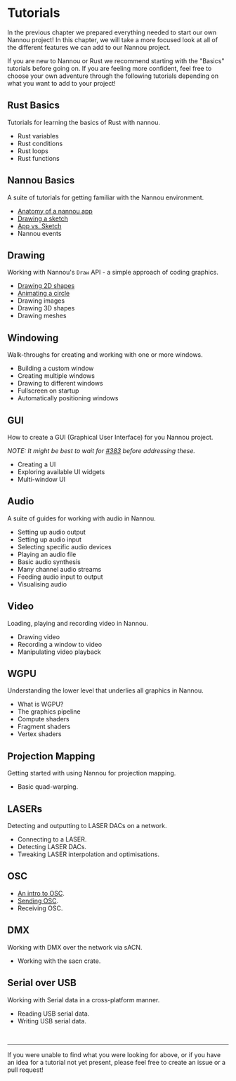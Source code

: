 # Tutorials

In the previous chapter we prepared everything needed to start our own Nannou
project! In this chapter, we will take a more focused look at all of the
different features we can add to our Nannou project.

If you are new to Nannou or Rust we recommend starting with the "Basics"
tutorials before going on. If you are feeling more confident, feel free to
choose your own adventure through the following tutorials depending on what you
want to add to your project!


## Rust Basics

Tutorials for learning the basics of Rust with nannou.

- Rust variables
- Rust conditions
- Rust loops
- Rust functions

## Nannou Basics

A suite of tutorials for getting familiar with the Nannou environment.

- [Anatomy of a nannou app](/tutorials/basics/anatomy-of-a-nannou-app.md)
- [Drawing a sketch](/tutorials/basics/draw-a-sketch.md)
- [App vs. Sketch](/tutorials/basics/app-vs-sketch.md)
- Nannou events

## Drawing

Working with Nannou's `Draw` API - a simple approach of coding graphics.

- [Drawing 2D shapes](/tutorials/draw/2d-shapes.md)
- [Animating a circle](./tutorials/draw/animating-a-circle.md)
- Drawing images
- Drawing 3D shapes
- Drawing meshes

## Windowing

Walk-throughs for creating and working with one or more windows.

- Building a custom window
- Creating multiple windows
- Drawing to different windows
- Fullscreen on startup
- Automatically positioning windows

## GUI

How to create a GUI (Graphical User Interface) for you Nannou project.

*NOTE: It might be best to wait for
[#383](https://github.com/nannou-org/nannou/issues/383) before addressing
these.*

- Creating a UI
- Exploring available UI widgets
- Multi-window UI

## Audio

A suite of guides for working with audio in Nannou.

- Setting up audio output
- Setting up audio input
- Selecting specific audio devices
- Playing an audio file
- Basic audio synthesis
- Many channel audio streams
- Feeding audio input to output
- Visualising audio

## Video

Loading, playing and recording video in Nannou.

- Drawing video
- Recording a window to video
- Manipulating video playback

## WGPU

Understanding the lower level that underlies all graphics in Nannou.

- What is WGPU?
- The graphics pipeline
- Compute shaders
- Fragment shaders
- Vertex shaders

## Projection Mapping

Getting started with using Nannou for projection mapping.

- Basic quad-warping.

## LASERs

Detecting and outputting to LASER DACs on a network.

- Connecting to a LASER.
- Detecting LASER DACs.
- Tweaking LASER interpolation and optimisations.

## OSC

- [An intro to OSC](/tutorials/osc/osc-introduction.md).
- [Sending OSC](/tutorials/osc/osc-sender.md).
- Receiving OSC.

## DMX

Working with DMX over the network via sACN.

- Working with the sacn crate.

## Serial over USB

Working with Serial data in a cross-platform manner.

- Reading USB serial data.
- Writing USB serial data.

<br>

---

If you were unable to find what you were looking for above, or if you have an
idea for a tutorial not yet present, please feel free to create an issue or a
pull request!
